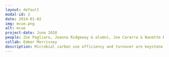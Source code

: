 ```yaml
---
layout: default
modal-id: 2
date: 2014-01-02
img: mcue.png
alt: mcue
project-date: June 2018
people: Zoe Pagliaro, Joanna Ridgeway & alumni, Joe Cararra & Nanette Raczka
collab: Ember Morrissey
description: Microbial carbon use efficiency and turnover are keystone traits that appear to control the magnitude and stabilization mechanism of soil carbon. We are currently investigating the extent to which differences in plant traits, nutrient status, and climate feedback on these keystone microbial traits. Using isotope tracing and natural abundance methods, we link microbial physiology with the flavor of soil carbon storage across forest and agricultural ecosystems.
---
```

